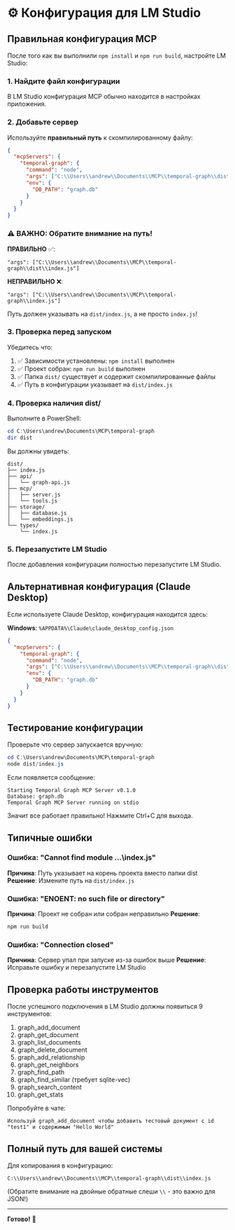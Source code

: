 # ⚙️ Конфигурация для LM Studio

## Правильная конфигурация MCP

После того как вы выполнили `npm install` и `npm run build`, настройте LM Studio:

### 1. Найдите файл конфигурации

В LM Studio конфигурация MCP обычно находится в настройках приложения.

### 2. Добавьте сервер

Используйте **правильный путь** к скомпилированному файлу:

```json
{
  "mcpServers": {
    "temporal-graph": {
      "command": "node",
      "args": ["C:\\Users\\andrew\\Documents\\MCP\\temporal-graph\\dist\\index.js"],
      "env": {
        "DB_PATH": "graph.db"
      }
    }
  }
}
```

### ⚠️ ВАЖНО: Обратите внимание на путь!

**ПРАВИЛЬНО** ✅:
```
"args": ["C:\\Users\\andrew\\Documents\\MCP\\temporal-graph\\dist\\index.js"]
```

**НЕПРАВИЛЬНО** ❌:
```
"args": ["C:\\Users\\andrew\\Documents\\MCP\\temporal-graph\\index.js"]
```

Путь должен указывать на `dist/index.js`, а не просто `index.js`!

### 3. Проверка перед запуском

Убедитесь что:

1. ✅ Зависимости установлены: `npm install` выполнен
2. ✅ Проект собран: `npm run build` выполнен
3. ✅ Папка `dist/` существует и содержит скомпилированные файлы
4. ✅ Путь в конфигурации указывает на `dist/index.js`

### 4. Проверка наличия dist/

Выполните в PowerShell:

```powershell
cd C:\Users\andrew\Documents\MCP\temporal-graph
dir dist
```

Вы должны увидеть:
```
dist/
├── index.js
├── api/
│   └── graph-api.js
├── mcp/
│   ├── server.js
│   └── tools.js
├── storage/
│   ├── database.js
│   └── embeddings.js
└── types/
    └── index.js
```

### 5. Перезапустите LM Studio

После добавления конфигурации полностью перезапустите LM Studio.

## Альтернативная конфигурация (Claude Desktop)

Если используете Claude Desktop, конфигурация находится здесь:

**Windows**: `%APPDATA%\Claude\claude_desktop_config.json`

```json
{
  "mcpServers": {
    "temporal-graph": {
      "command": "node",
      "args": ["C:\\Users\\andrew\\Documents\\MCP\\temporal-graph\\dist\\index.js"],
      "env": {
        "DB_PATH": "graph.db"
      }
    }
  }
}
```

## Тестирование конфигурации

Проверьте что сервер запускается вручную:

```powershell
cd C:\Users\andrew\Documents\MCP\temporal-graph
node dist/index.js
```

Если появляется сообщение:
```
Starting Temporal Graph MCP Server v0.1.0
Database: graph.db
Temporal Graph MCP Server running on stdio
```

Значит все работает правильно! Нажмите Ctrl+C для выхода.

## Типичные ошибки

### Ошибка: "Cannot find module ...\\index.js"
**Причина**: Путь указывает на корень проекта вместо папки dist
**Решение**: Измените путь на `dist/index.js`

### Ошибка: "ENOENT: no such file or directory"
**Причина**: Проект не собран или собран неправильно
**Решение**: 
```powershell
npm run build
```

### Ошибка: "Connection closed"
**Причина**: Сервер упал при запуске из-за ошибок выше
**Решение**: Исправьте ошибку и перезапустите LM Studio

## Проверка работы инструментов

После успешного подключения в LM Studio должны появиться 9 инструментов:

1. graph_add_document
2. graph_get_document
3. graph_list_documents
4. graph_delete_document
5. graph_add_relationship
6. graph_get_neighbors
7. graph_find_path
8. graph_find_similar (требует sqlite-vec)
9. graph_search_content
10. graph_get_stats

Попробуйте в чате:
```
Используй graph_add_document чтобы добавить тестовый документ с id "test1" и содержимым "Hello World"
```

## Полный путь для вашей системы

Для копирования в конфигурацию:

```
C:\\Users\\andrew\\Documents\\MCP\\temporal-graph\\dist\\index.js
```

(Обратите внимание на двойные обратные слеши `\\` - это важно для JSON!)

---

**Готово!** 🎉
